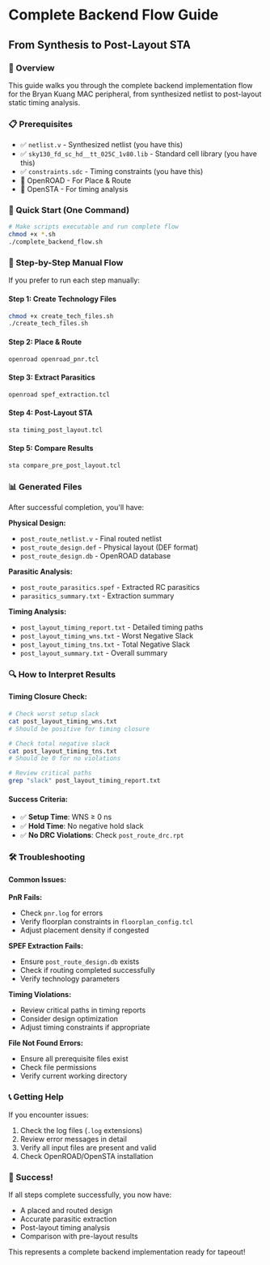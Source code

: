 # Complete Backend Flow Guide

## From Synthesis to Post-Layout STA

### 🎯 Overview

This guide walks you through the complete backend implementation flow for the Bryan Kuang MAC peripheral, from synthesized netlist to post-layout static timing analysis.

### 📋 Prerequisites

- ✅ `netlist.v` - Synthesized netlist (you have this)
- ✅ `sky130_fd_sc_hd__tt_025C_1v80.lib` - Standard cell library (you have this)
- ✅ `constraints.sdc` - Timing constraints (you have this)
- 🔧 OpenROAD - For Place & Route
- 🔧 OpenSTA - For timing analysis

### 🚀 Quick Start (One Command)

```bash
# Make scripts executable and run complete flow
chmod +x *.sh
./complete_backend_flow.sh
```

### 🔄 Step-by-Step Manual Flow

If you prefer to run each step manually:

#### Step 1: Create Technology Files

```bash
chmod +x create_tech_files.sh
./create_tech_files.sh
```

#### Step 2: Place & Route

```bash
openroad openroad_pnr.tcl
```

#### Step 3: Extract Parasitics

```bash
openroad spef_extraction.tcl
```

#### Step 4: Post-Layout STA

```bash
sta timing_post_layout.tcl
```

#### Step 5: Compare Results

```bash
sta compare_pre_post_layout.tcl
```

### 📊 Generated Files

After successful completion, you'll have:

**Physical Design:**

- `post_route_netlist.v` - Final routed netlist
- `post_route_design.def` - Physical layout (DEF format)
- `post_route_design.db` - OpenROAD database

**Parasitic Analysis:**

- `post_route_parasitics.spef` - Extracted RC parasitics
- `parasitics_summary.txt` - Extraction summary

**Timing Analysis:**

- `post_layout_timing_report.txt` - Detailed timing paths
- `post_layout_timing_wns.txt` - Worst Negative Slack
- `post_layout_timing_tns.txt` - Total Negative Slack
- `post_layout_summary.txt` - Overall summary

### 🔍 How to Interpret Results

#### Timing Closure Check:

```bash
# Check worst setup slack
cat post_layout_timing_wns.txt
# Should be positive for timing closure

# Check total negative slack
cat post_layout_timing_tns.txt
# Should be 0 for no violations

# Review critical paths
grep "slack" post_layout_timing_report.txt
```

#### Success Criteria:

- ✅ **Setup Time**: WNS ≥ 0 ns
- ✅ **Hold Time**: No negative hold slack
- ✅ **No DRC Violations**: Check `post_route_drc.rpt`

### 🛠️ Troubleshooting

#### Common Issues:

**PnR Fails:**

- Check `pnr.log` for errors
- Verify floorplan constraints in `floorplan_config.tcl`
- Adjust placement density if congested

**SPEF Extraction Fails:**

- Ensure `post_route_design.db` exists
- Check if routing completed successfully
- Verify technology parameters

**Timing Violations:**

- Review critical paths in timing reports
- Consider design optimization
- Adjust timing constraints if appropriate

**File Not Found Errors:**

- Ensure all prerequisite files exist
- Check file permissions
- Verify current working directory

### 📞 Getting Help

If you encounter issues:

1. Check the log files (`.log` extensions)
2. Review error messages in detail
3. Verify all input files are present and valid
4. Check OpenROAD/OpenSTA installation

### 🎉 Success!

If all steps complete successfully, you now have:

- A placed and routed design
- Accurate parasitic extraction
- Post-layout timing analysis
- Comparison with pre-layout results

This represents a complete backend implementation ready for tapeout!
